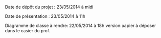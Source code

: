 Date de dépôt du projet :
23/05/2014 à midi

Date de présentation :
23/05/2014 à 11h

Diagramme de classe à rendre:
22/05/2014 à 18h version papier à déposer dans le casier du prof.
